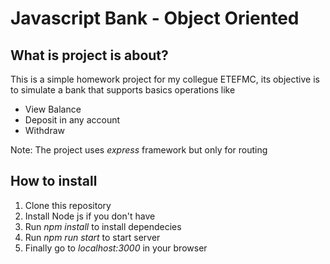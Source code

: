 # Javascript Bank - Object Oriented

## What is project is about?

This is a simple homework project for my collegue ETEFMC, 
its objective is to simulate a bank that supports basics operations like

* View Balance
* Deposit in any account
* Withdraw

Note: The project uses *express* framework but only for routing

## How to install

1. Clone this repository
2. Install Node js if you don't have
3. Run *npm install* to install dependecies
4. Run *npm run start* to start server
5. Finally go to *localhost:3000* in your browser
